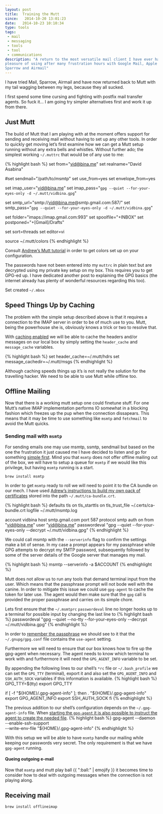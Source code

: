 ```yaml
---
layout: post
title:  Training the Mutt
since:   2014-10-20 13:01:23
date:   2014-10-23 10:10:34
type: tools
tags:
 - mail
 - messaging 
 - tools
 - tool
 - communications
description: "A return to the most versatile mail client I have ever had the 
pleasure of using after many frustration hours with Google Mail, Apple Mail, 
Sparrow and Airmail"
---
```

I have tried Mail, Sparrow, Airmail and have now returned back to Mutt
with my tail wagging between my legs, because they all sucked.

I first spend some time cursing and fighting with postfix mail transfer agents.
So fuck it... I am going try simpler alternatives first and work it up from 
there.

## Just Mutt
The build of Mutt that I am playing with at the moment offers support for 
sending and receiving mail without having to set up any other tools. In order 
to quickly get moving let&rsquo;s first examine how we can get a Mutt setup
running without any extra bells and whistles. Without further ado; the simplest
working ```~/.muttrc``` that would be of any use to me:

{% highlight bash %}
set from="vid@bina.me"
set realname="David Asabina"

#set sendmail="/path/to/msmtp"
set use_from=yes
set envelope_from=yes

set imap_user="vid@bina.me"
set imap_pass="`gpg --quiet --for-your-eyes-only -d ~/.mutt/vidbina.gpg`"

set smtp_url="smtp://vid@bina.me@smtp.gmail.com:587/"
set smtp_pass="`gpg --quiet --for-your-eyes-only -d ~/.mutt/vidbina.gpg`"


set folder="imaps://imap.gmail.com:993"
set spoolfile="+INBOX"
set postponed="+[Gmail]/Drafts"

set sort=threads
set editor=vi

source ~/.mutt/colors
{% endhighlight %}

Consult [Andrew&rsquo;s Mutt tutorial][andrew-mutt] in order to get colors set
up on your configuration.

The passwords have not been entered into my ```muttrc``` in plain text but are
decrypted using my private key setup on my box. This requires you to get GPG-ed
up. I have dedicated another post to explaining the GPG basics (the internet
already has plenty of wonderful resources regarding this too).

Set created ```~/.mbox```

## Speed Things Up by Caching
The problem with the simple setup described above is that it requires a 
connection to the IMAP server in order to be of much use to you. Mutt, being
the powerhouse she is, obviously knows a trick or two to resolve that.

With [caching enabled][mutt-caching] we will be able to cache the headers 
and/or messages on our local box by simply setting the ```header_cache``` and 
```message_cache``` variables.

{% highlight bash %}
set header_cache=~/.mutt/hdrs
set message_cachedir=~/.mutt/msgs
{% endhighlight %}

Although caching speeds things up it&rsquo;s is not really the solution for the
travelling hacker. We need to be able to use Mutt while offline too.

## Offline Mailing
Now that there is a working mutt setup one could finetune stuff. For one 
Mutt&rsquo;s native IMAP implementation performs IO somewhat in a blocking 
fashion which freezes up the pup when the connection dissapears. This means 
that it may be time to use something like ```msmtp``` and ```fetchmail``` to
avoid the Mutt quicks.

### Sending mail with ```msmtp```
For sending emails one may use msmtp, ssmtp, sendmail but based on the one the
frustration it just caused me I have decided to listen and go for something 
[simple first][msmtp-mutt]. Mind you that ```msmtp``` does not offer offline
mailing out of the box, we will have to setup a queue for ```msmtp``` if we 
would like this privilege, but having ```msmtp``` running is a start.

```brew install msmtp```

In order to get ```msmtp``` ready to roll we will need to point it to the CA
bundle on our mech. I have used [Adrew&rsquo;s instructions to build my own
pack of certificates][andrews-ssl] stored into the path 
```~/.mutt/ca-bundle.crt```.

{% highlight bash %}
defaults
tls on
tls_starttls on
tls_trust_file ~/.certs/ca-bundle.crt
logfile ~/.mutt/msmtp.log

account vidbina
host smtp.gmail.com
port 587
protocol smtp
auth on
from "vid@bina.me"
user "vid@bina.me"
passwordeval "gpg --quiet --for-your-eyes-only --decrypt ~/.mutt/vidbina.gpg"
{% endhighlight %}

We could call msmtp with the ```--serverinfo``` flag to confirm the settings
make a bit of sense. In my case a prompt appears for my passphrase while GPG
attempts to decrypt my SMTP password, subsequently followed by some of the
server details of the Google server that manages my mail.

{% highlight bash %}
msmtp --serverinfo -a $ACCOUNT
{% endhighlight %}

Mutt does not allow us to run any tools that demand terminal input from the 
user. Which means that the passphrase prompt will not bode well with the 
canine. In order to mitigate this issue we could use ```gpg-agent``` to cache
the token for later use. The agent would then make sure that the ```gpg```
call is provided the proper passphrase and carries on its simple chore.

Lets first ensure that the ```~/.msmtprc``` ```passwordeval``` line no longer
hooks up to a terminal for possible input by changing the last line to
{% highlight bash %}
passwordeval "gpg --quiet --no-tty --for-your-eyes-only --decrypt ~/.mutt/vidbina.gpg"
{% endhighlight %}

In order to [remember the passphrase][gnugpg] we should see to it that the 
```~/.gnupg/gpg.conf``` file contains the ```use-agent``` setting.

Furthermore we will need to ensure that our box knows how to fire up the 
gpg-agent when necessary. The agent needs to know which terminal to work with
and furthermore it will need the ```GPG_AGENT_INFO``` variable to be set.

By appending the following lines to our shell&rsquo;s ```*rc``` file or 
```~/.bash_profile``` we can set the ```GPG_TTY``` (terminal), export it and 
also set the ```GPG_AGENT_INFO``` and ```SSH_AUTH_SOCK``` variables if this 
information is available.
{% highlight bash %}
GPG_TTY=$(tty)
export GPG_TTY

if [ -f "${HOME}/.gpg-agent-info" ]; then
  . "${HOME}/.gpg-agent-info"
  export GPG_AGENT_INFO
  export SSH_AUTH_SOCK
fi
{% endhighlight %}

The previous addition to our shell&rsquo;s configuration depends on the 
```~/.gpg-agent-info``` file. When [starting the ```gpg-agent``` it is also 
possible to instruct the agent to create the needed file][gnu-agent-start].
{% highlight bash %}
gpg-agent --daemon --enable-ssh-support \
  --write-env-file "${HOME}/.gpg-agent-info"
{% endhighlight %}

With this setup we will be able to have ```msmtp``` handle our mailing while
keeping our passwords very secret. The only requirement is that we have 
```gpg-agent``` running.

#### Queing outgoing e-mail
Now that ```msmtp``` and mutt play ball {{ ":ball:" | emojify }} it becomes 
time to consider how to deal with outgoing messages when the connection is not 
playing along.

## Receiving mail
```brew install offlineimap```

[msmtp-mutt]: http://www.serverwatch.com/tutorials/article.php/3923871/Using-msmtp-as-a-Lightweight-SMTP-Client.htm
[gmail-mutt]: http://www.bartbania.com/raspberry_pi/consolify-your-gmail-with-mutt/
[mutt-gmail]: https://help.ubuntu.com/community/MuttAndGmail
[andrew-mutt]: http://www.andrews-corner.org/mutt.html#sending
[err-sending-mutt]: http://forum.tinycorelinux.net/index.php?topic=12784.0
[mutt-manual-conf]: http://www.mutt.org/doc/manual/manual-3.html
[archive-mutt]: http://grantlucas.com/posts/2014/01/note-archiving-gmail-messages-mutt
[mutt-caching]: http://dev.mutt.org/doc/manual.html#caching
[mutt-msmtp-password]: https://wiki.archlinux.org/index.php/msmtp
[andrews-ssl]: http://www.andrews-corner.org/mutt.html#ssl
[gnugpg]: https://wiki.archlinux.org/index.php/GPG#gpg-agent
[gnu-agent-start]: https://www.gnupg.org/documentation/manuals/gnupg/Invoking-GPG_002dAGENT.html
